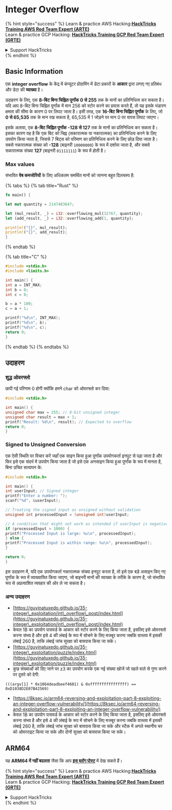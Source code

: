 # Integer Overflow

{% hint style="success" %}
Learn & practice AWS Hacking:<img src="/.gitbook/assets/arte.png" alt="" data-size="line">[**HackTricks Training AWS Red Team Expert (ARTE)**](https://training.hacktricks.xyz/courses/arte)<img src="/.gitbook/assets/arte.png" alt="" data-size="line">\
Learn & practice GCP Hacking: <img src="/.gitbook/assets/grte.png" alt="" data-size="line">[**HackTricks Training GCP Red Team Expert (GRTE)**<img src="/.gitbook/assets/grte.png" alt="" data-size="line">](https://training.hacktricks.xyz/courses/grte)

<details>

<summary>Support HackTricks</summary>

* Check the [**subscription plans**](https://github.com/sponsors/carlospolop)!
* **Join the** 💬 [**Discord group**](https://discord.gg/hRep4RUj7f) or the [**telegram group**](https://t.me/peass) or **follow** us on **Twitter** 🐦 [**@hacktricks\_live**](https://twitter.com/hacktricks\_live)**.**
* **Share hacking tricks by submitting PRs to the** [**HackTricks**](https://github.com/carlospolop/hacktricks) and [**HackTricks Cloud**](https://github.com/carlospolop/hacktricks-cloud) github repos.

</details>
{% endhint %}

## Basic Information

एक **integer overflow** के केंद्र में कंप्यूटर प्रोग्रामिंग में डेटा प्रकारों के **आकार** द्वारा लगाए गए प्रतिबंध और डेटा की **व्याख्या** है।

उदाहरण के लिए, एक **8-बिट बिना चिह्नित पूर्णांक** **0 से 255** तक के मानों का प्रतिनिधित्व कर सकता है। यदि आप 8-बिट बिना चिह्नित पूर्णांक में मान 256 को स्टोर करने का प्रयास करते हैं, तो यह इसके भंडारण क्षमता की सीमा के कारण 0 पर लिपट जाता है। इसी तरह, एक **16-बिट बिना चिह्नित पूर्णांक** के लिए, जो **0 से 65,535** तक के मान रख सकता है, 65,535 में 1 जोड़ने पर मान 0 पर वापस लिपट जाएगा।

इसके अलावा, एक **8-बिट चिह्नित पूर्णांक** **-128 से 127** तक के मानों का प्रतिनिधित्व कर सकता है। इसका कारण यह है कि एक बिट को चिह्न (सकारात्मक या नकारात्मक) का प्रतिनिधित्व करने के लिए उपयोग किया जाता है, जिससे 7 बिट्स को परिमाण का प्रतिनिधित्व करने के लिए छोड़ दिया जाता है। सबसे नकारात्मक संख्या को **-128** (बाइनरी `10000000`) के रूप में दर्शाया जाता है, और सबसे सकारात्मक संख्या **127** (बाइनरी `01111111`) के रूप में होती है।

### Max values

संभावित **वेब कमजोरियों** के लिए अधिकतम समर्थित मानों को जानना बहुत दिलचस्प है:

{% tabs %}
{% tab title="Rust" %}
```rust
fn main() {

let mut quantity = 2147483647;

let (mul_result, _) = i32::overflowing_mul(32767, quantity);
let (add_result, _) = i32::overflowing_add(1, quantity);

println!("{}", mul_result);
println!("{}", add_result);
}
```
{% endtab %}

{% tab title="C" %}
```c
#include <stdio.h>
#include <limits.h>

int main() {
int a = INT_MAX;
int b = 0;
int c = 0;

b = a * 100;
c = a + 1;

printf("%d\n", INT_MAX);
printf("%d\n", b);
printf("%d\n", c);
return 0;
}
```
{% endtab %}
{% endtabs %}

## उदाहरण

### शुद्ध ओवरफ्लो

छापी गई परिणाम 0 होगी क्योंकि हमने char को ओवरफ्लो कर दिया:
```c
#include <stdio.h>

int main() {
unsigned char max = 255; // 8-bit unsigned integer
unsigned char result = max + 1;
printf("Result: %d\n", result); // Expected to overflow
return 0;
}
```
### Signed to Unsigned Conversion

एक ऐसी स्थिति पर विचार करें जहाँ एक साइन किया हुआ पूर्णांक उपयोगकर्ता इनपुट से पढ़ा जाता है और फिर इसे एक संदर्भ में उपयोग किया जाता है जो इसे एक अनसाइन किया हुआ पूर्णांक के रूप में मानता है, बिना उचित सत्यापन के:
```c
#include <stdio.h>

int main() {
int userInput; // Signed integer
printf("Enter a number: ");
scanf("%d", &userInput);

// Treating the signed input as unsigned without validation
unsigned int processedInput = (unsigned int)userInput;

// A condition that might not work as intended if userInput is negative
if (processedInput > 1000) {
printf("Processed Input is large: %u\n", processedInput);
} else {
printf("Processed Input is within range: %u\n", processedInput);
}

return 0;
}
```
इस उदाहरण में, यदि एक उपयोगकर्ता नकारात्मक संख्या इनपुट करता है, तो इसे एक बड़े असाइन किए गए पूर्णांक के रूप में व्याख्यायित किया जाएगा, जो बाइनरी मानों की व्याख्या के तरीके के कारण है, जो संभावित रूप से अप्रत्याशित व्यवहार की ओर ले जा सकता है।

### अन्य उदाहरण

* [https://guyinatuxedo.github.io/35-integer\_exploitation/int\_overflow\_post/index.html](https://guyinatuxedo.github.io/35-integer\_exploitation/int\_overflow\_post/index.html)
* केवल 1B का उपयोग पासवर्ड के आकार को स्टोर करने के लिए किया जाता है, इसलिए इसे ओवरफ्लो करना संभव है और इसे 4 की लंबाई के रूप में सोचने के लिए मजबूर करना जबकि वास्तव में इसकी लंबाई 260 है, ताकि लंबाई जांच सुरक्षा को बायपास किया जा सके।
* [https://guyinatuxedo.github.io/35-integer\_exploitation/puzzle/index.html](https://guyinatuxedo.github.io/35-integer\_exploitation/puzzle/index.html)
* कुछ संख्याओं को दिए जाने पर z3 का उपयोग करके एक नई संख्या खोजें जो पहले वाले से गुणा करने पर दूसरे को देगी:&#x20;

```
(((argv[1] * 0x1064deadbeef4601) & 0xffffffffffffffff) == 0xD1038D2E07B42569)
```
* [https://8ksec.io/arm64-reversing-and-exploitation-part-8-exploiting-an-integer-overflow-vulnerability/](https://8ksec.io/arm64-reversing-and-exploitation-part-8-exploiting-an-integer-overflow-vulnerability/)
* केवल 1B का उपयोग पासवर्ड के आकार को स्टोर करने के लिए किया जाता है, इसलिए इसे ओवरफ्लो करना संभव है और इसे 4 की लंबाई के रूप में सोचने के लिए मजबूर करना जबकि वास्तव में इसकी लंबाई 260 है, ताकि लंबाई जांच सुरक्षा को बायपास किया जा सके और स्टैक में अगले स्थानीय चर को ओवरराइट किया जा सके और दोनों सुरक्षा को बायपास किया जा सके।

## ARM64

यह **ARM64 में नहीं बदलता** जैसा कि आप [**इस ब्लॉग पोस्ट**](https://8ksec.io/arm64-reversing-and-exploitation-part-8-exploiting-an-integer-overflow-vulnerability/) में देख सकते हैं।

{% hint style="success" %}
Learn & practice AWS Hacking:<img src="/.gitbook/assets/arte.png" alt="" data-size="line">[**HackTricks Training AWS Red Team Expert (ARTE)**](https://training.hacktricks.xyz/courses/arte)<img src="/.gitbook/assets/arte.png" alt="" data-size="line">\
Learn & practice GCP Hacking: <img src="/.gitbook/assets/grte.png" alt="" data-size="line">[**HackTricks Training GCP Red Team Expert (GRTE)**<img src="/.gitbook/assets/grte.png" alt="" data-size="line">](https://training.hacktricks.xyz/courses/grte)

<details>

<summary>Support HackTricks</summary>

* Check the [**subscription plans**](https://github.com/sponsors/carlospolop)!
* **Join the** 💬 [**Discord group**](https://discord.gg/hRep4RUj7f) or the [**telegram group**](https://t.me/peass) or **follow** us on **Twitter** 🐦 [**@hacktricks\_live**](https://twitter.com/hacktricks\_live)**.**
* **Share hacking tricks by submitting PRs to the** [**HackTricks**](https://github.com/carlospolop/hacktricks) and [**HackTricks Cloud**](https://github.com/carlospolop/hacktricks-cloud) github repos.

</details>
{% endhint %}
